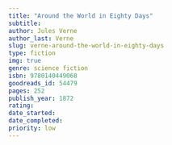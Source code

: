 ```yaml
---
title: "Around the World in Eighty Days"
subtitle: 
author: Jules Verne
author_last: Verne
slug: verne-around-the-world-in-eighty-days
type: fiction
img: true
genre: science fiction
isbn: 9780140449068
goodreads_id: 54479
pages: 252
publish_year: 1872
rating: 
date_started:
date_completed:
priority: low
---
```

